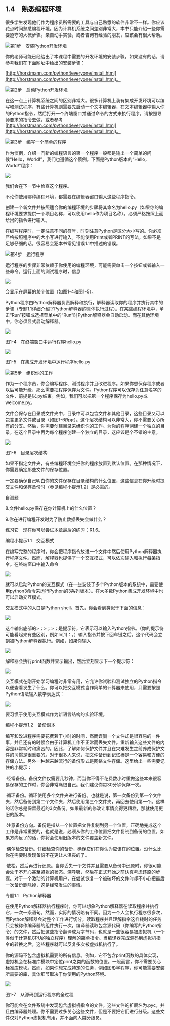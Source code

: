    

## 1.4　熟悉编程环境

很多学生发现他们作为程序员所需要的工具与自己熟悉的软件非常不一样。你应该花点时间熟悉编程环境。因为计算机系统之间差别非常大，本书只能介绍一些你需要遵守的大概步骤。亲自动手实验，或者咨询有经验的朋友，应该会有很大帮助。

![](0-Assets/Epubook/程序员编程语言经典合集（计算机科学丛书5册套装），javapython编程语言含经典教材龙书《编译原理》%20(Bruce%20Eckel%20%20Alfred%20V.%20Aho%20%20Monica%20S.%20Lam%20etc.)%20(Z-Library)/images/image05174.jpeg)第1步　安装Python开发环境

你的老师可能已经给出了本课程中需要的开发环境的安装步骤，如果没有的话，请参考我们在下面网址中给出的安装步骤：

[http://horstmann.com/python4everyone/install.html](http://horstmann.com/python4everyone/install.html)。

![](0-Assets/Epubook/程序员编程语言经典合集（计算机科学丛书5册套装），javapython编程语言含经典教材龙书《编译原理》%20(Bruce%20Eckel%20%20Alfred%20V.%20Aho%20%20Monica%20S.%20Lam%20etc.)%20(Z-Library)/images/image05174.jpeg)第2步　启动Python开发环境

在这一点上计算机系统之间的区别非常大。很多计算机上装有集成开发环境可以编写和测试程序，有些计算机则需要先启动一个文本编辑器，在文本编辑器中输入你的Python指令，然后打开一个终端窗口并通过命令的方式来执行程序。请按照导师要求的指令去做，或者参考[http://horstmann.com/python4everyone/install.html](http://horstmann.com/python4everyone/install.html)。

![](0-Assets/Epubook/程序员编程语言经典合集（计算机科学丛书5册套装），javapython编程语言含经典教材龙书《编译原理》%20(Bruce%20Eckel%20%20Alfred%20V.%20Aho%20%20Monica%20S.%20Lam%20etc.)%20(Z-Library)/images/image05174.jpeg)第3步　编写一个简单的程序

作为惯例，介绍一门新的编程语言的第一个程序一般都是输出一个简单的问候“Hello，World!”，我们也遵循这个惯例。下面是Python版本的“Hello，World!”程序：

![](../Images/image05175.gif)

我们会在下一节中检查这个程序。

不论你使用哪种编程环境，都需要在编辑器窗口输入这些程序指令。

创建一个新文件并按照适合你的编程环境的步骤将其命名为hello.py（如果你的编程环境要求提供一个项目名称，可以使用hello作为项目名称）。必须严格按照上面给出的指令进行输入。

在编写程序时，一定注意不同的符号，时刻注意Python是区分大小写的。你必须严格按照程序中的大小写进行输入。不能使用Print或者PRINT的写法，如果不是足够仔细的话，很容易会犯本书常见错误1.1中描述的错误。

![](0-Assets/Epubook/程序员编程语言经典合集（计算机科学丛书5册套装），javapython编程语言含经典教材龙书《编译原理》%20(Bruce%20Eckel%20%20Alfred%20V.%20Aho%20%20Monica%20S.%20Lam%20etc.)%20(Z-Library)/images/image05174.jpeg)第4步　运行程序

运行程序的步骤非常依赖于你使用的编程环境，可能需要单击一个按钮或者输入一些命令。运行上面的测试程序时，信息

![](../Images/image05176.gif)

会显示在屏幕的某个位置（如图1-4和图1-5）。

Python程序由Python解释器负责解释和执行，解释器读取你的程序并执行其中的步骤（专题1.1详细介绍了Python解释器的具体执行过程）。在某些编程环境中，单击“Run”按钮或选择菜单中的“Run”时Python解释器会自动启动。而在其他环境中，你必须显式启动解释器。

![](0-Assets/Epubook/程序员编程语言经典合集（计算机科学丛书5册套装），javapython编程语言含经典教材龙书《编译原理》%20(Bruce%20Eckel%20%20Alfred%20V.%20Aho%20%20Monica%20S.%20Lam%20etc.)%20(Z-Library)/images/image05177.jpeg)

图1-4　在终端窗口中运行程序hello.py

![](0-Assets/Epubook/程序员编程语言经典合集（计算机科学丛书5册套装），javapython编程语言含经典教材龙书《编译原理》%20(Bruce%20Eckel%20%20Alfred%20V.%20Aho%20%20Monica%20S.%20Lam%20etc.)%20(Z-Library)/images/image05178.jpeg)

图1-5　在集成开发环境中运行程序hello.py

![](0-Assets/Epubook/程序员编程语言经典合集（计算机科学丛书5册套装），javapython编程语言含经典教材龙书《编译原理》%20(Bruce%20Eckel%20%20Alfred%20V.%20Aho%20%20Monica%20S.%20Lam%20etc.)%20(Z-Library)/images/image05174.jpeg)第5步　组织你的工作

作为一个程序员，你会编写程序、测试程序并且改进程序。如果你想保存程序或者以后可能升级，那么需要把程序保存为文件。Python程序可以保存为任意名字的文件，前提是以.py结束。例如，我们可以把第一个程序保存为hello.py或welcome.py。

文件会保存在目录或文件夹中，目录中可以包含文件和其他目录，这些目录又可以包含更多文件或目录（如图1-6所示）。这个层次结构可以非常大，你不需要关心所有的分支。然后，你需要创建目录来组织你的工作。为你的程序创建一个独立的目录，在这个目录中再为每个程序创建一个独立的目录，这应该是个不错的主意。

![](0-Assets/Epubook/程序员编程语言经典合集（计算机科学丛书5册套装），javapython编程语言含经典教材龙书《编译原理》%20(Bruce%20Eckel%20%20Alfred%20V.%20Aho%20%20Monica%20S.%20Lam%20etc.)%20(Z-Library)/images/image05179.jpeg)

图1-6　目录层次结构

如果不指定文件夹，有些编程环境会把你的程序放置到默认位置。在那种情况下，你需要确定那些文件的保存位置。

一定要确保自己明白你的文件保存在目录结构的什么位置，这些信息在你升级时提交文件和保存备份时（参见编程小提示1.2）是必需的。

自测题

8.文件hello.py保存在你计算机上的什么位置？

9.你在进行编程开发时为了防止数据丢失会做什么？

练习它　现在你可以尝试本章最后的练习：R1.6。

编程小提示1.1　交互模式

在编写完整的程序时，你会把程序指令放进一个文件中然后使用Python解释器执行程序文件。然而，解释器也提供了一个交互模式，可以依次输入和执行每条指令。在终端窗口中输入命令

![](../Images/image05180.gif)

就可以启动Python的交互模式（在一些安装了多个Python版本的系统中，需要使用python3命令来运行Python的3系列版本）。在大多数Python集成开发环境中也可以启动交互模式。

交互模式中的入口是Python shell。首先，你会看到类似于下面的信息：

![](../Images/image05181.gif)

这个输出底部的>；>；>；是提示符，它表示可以输入Python指令。（你的提示符可能看起来有些区别，例如In[1]：。）输入指令并按下回车键之后，这个代码会立刻被Python解释器执行。例如，如果你输入

![](../Images/image05182.gif)

解释器会执行print函数并显示输出，然后立刻显示下一个提示符：

![](../Images/image05183.gif)

交互模式在刚开始学习编程时非常有用，它允许你试验和测试独立的Python指令以便查看发生了什么。你可以把交互模式当作简单的计算器来使用，只需要按照Python语法输入数学表达式：

![](../Images/image05184.gif)

要习惯于使用交互模式作为新语言结构的实验环境。

编程小提示1.2　备份副本

编写和改进程序需要花费若干小时的时间，然而误删一个文件却是很容易的一件事，并且还有的时候会由于计算机工作不正常而丢失文件。重新输入这些文件的内容是非常耗时和痛苦的。因此，了解如何保护文件并且在灾难发生之前养成保护文件的习惯是很重要的。对于很多人来说，把文件备份到记忆棒是一个容易和方便的存储方法。另外一种越来越流行的备份形式是网络文件存储。这里给出一些需要记住的小提示：

·经常备份。备份文件仅需要几秒钟，而当你不得不花费数小时重做这些本来很容易保存的工作时，你会非常痛恨自己。我们建议你每30分钟保存一次。

·循环备份。循环使用多个文件夹进行备份。也就是说，第一次备份到第一个文件夹，然后备份到第二个文件夹，然后使用第三个文件夹，再回去使用第一个。这样的话你总是保留最近的3次备份。如果最新的修改让事情变得更糟糕，那就使用更旧的版本。

·注意备份方向。备份是指从一个位置把文件复制到另一个位置，正确地完成这个工作是非常重要的，也就是说，必须从你的工作位置把文件复制到备份的位置，如果方向反了的话，你将会使用旧版本的文件覆盖新文件。

·偶尔检查备份。仔细检查你的备份，确保它们在你认为应该在的位置。没什么比你在需要时发现备份不在更让人沮丧的了。

·放松，然后再进行还原。当你丢失一个文件并且需要从备份中还原时，你很可能会处于不开心甚至紧张的状态。深呼吸，然后在正式开始之前认真考虑还原的步骤。对于一个激动的计算机用户，在尝试恢复一个被破坏的文件时却不小心把最后一次备份删除掉，这是经常发生的事情。

专题1.1　Python解释器

在使用Python解释器执行程序时，你可以想象Python解释器在读取程序并执行它，一次一条语句。然而，实际的情况略有不同。因为一个人会执行程序很多次，而Python解释器会对整个工作进行切分。读取程序并且理解指令这样耗时的任务只会被称作编译器的组件执行一次，编译器读取包含源代码（你编写的Python指令）的文件，然后把这些指令翻译成为字节码，也就是一些很容易被虚拟机（一个类似于计算机CPU的独立程序）理解的简单指令。当编译器完成源码到虚拟机指令的转换之后，这些程序就可以反复多次被虚拟机执行了。

你的源码不包含虚拟机需要的所有信息。例如，它不包含print函数的具体实现，虚拟机会在标准库模块中定位print之类的函数的位置。一般而言，你不需要关心标准库模块。然而，如果你想完成特定的任务，例如图形学程序，你可能需要安装所需要的库，具体细节取决于你使用的Python环境。

![](0-Assets/Epubook/程序员编程语言经典合集（计算机科学丛书5册套装），javapython编程语言含经典教材龙书《编译原理》%20(Bruce%20Eckel%20%20Alfred%20V.%20Aho%20%20Monica%20S.%20Lam%20etc.)%20(Z-Library)/images/image05185.jpeg)

图1-7　从源码到运行程序的全过程

你可能会在文件系统中发现包含虚拟机指令的文件。这些文件的扩展名为.pyc，并且由编译器处理。你不需要过多关心这些文件，但是不要把它们进行分级。这些文件仅对Python虚拟机有用，并不面向人类分级员。